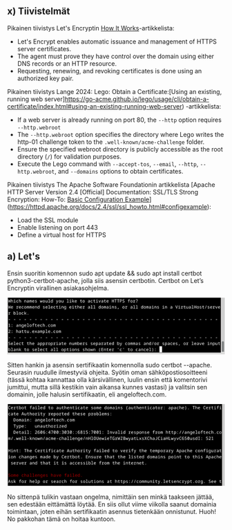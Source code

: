 ## x) Tiivistelmät

Pikainen tiivistys Let's Encryptin [How It Works](https://letsencrypt.org/how-it-works/)-artikkelista:
- Let's Encrypt enables automatic issuance and management of HTTPS server certificates.
- The agent must prove they have control over the domain using either DNS records or an HTTP resource.
- Requesting, renewing, and revoking certificates is done using an authorized key pair.


Pikainen tiivistys Lange 2024: Lego: Obtain a Certificate:[Using an existing, running web server]https://go-acme.github.io/lego/usage/cli/obtain-a-certificate/index.html#using-an-existing-running-web-server) -artikkelista:
- If a web server is already running on port 80, the `--http` option requires `--http.webroot`
- The `--http.webroot` option specifies the directory where Lego writes the http-01 challenge token to the `.well-known/acme-challenge` folder.
- Ensure the specified webroot directory is publicly accessible as the root directory (`/`) for validation purposes.
- Execute the Lego command with `--accept-tos`, `--email`, `--http`, `--http.webroot`, and `--domains` options to obtain certificates.

Pikainen tiivistys The Apache Software Foundationin artikkelista [Apache HTTP Server Version 2.4 [Official] Documentation: SSL/TLS Strong Encryption: How-To: [Basic Configuration Example](https://httpd.apache.org/docs/2.4/ssl/ssl_howto.html#configexample)](https://httpd.apache.org/docs/2.4/ssl/ssl_howto.html#configexample):
- Load the SSL module
- Enable listening on port 443
- Define a virtual host for HTTPS

## a) Let's

Ensin suoritin komennon sudo apt update && sudo apt install certbot python3-certbot-apache, jolla siis asensin certbotin. Certbot on Let’s Encryptin virallinen asiakasohjelma. 

![Add file: Upload](Sala1.png)

Sitten hankin ja asensin sertifikaatin komennolla sudo certbot --apache. Seurasin ruudulle ilmestyviä ohjeita. Syötin oman sähköpostiosoitteeni (tässä kohtaa kannattaa olla kärsivällinen, luulin ensin että komentorivi jumittui, mutta sillä kestikin vain aikansa kunnes vastasi) ja valitsin sen domainin, jolle halusin sertifikaatin, eli angeloftech.com.

![Add file: Upload](Sala2.png)

No sittenpä tulikin vastaan ongelma, nimittäin sen minkä taakseen jättää, sen edestään eittämättä löytää. En siis ollut viime viikolla saanut domainia toimintaan, joten eihän sertifikaatin asennus tietenkään onnistunut. Huoh! No pakkohan tämä on hoitaa kuntoon. 
